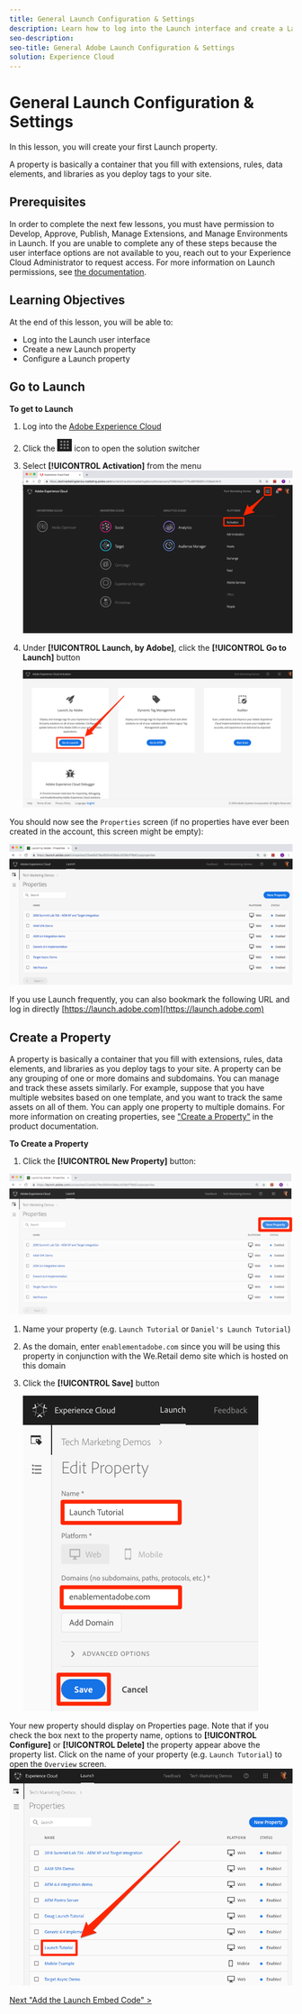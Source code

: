 ```yaml
---
title: General Launch Configuration & Settings
description: Learn how to log into the Launch interface and create a Launch property. This lesson is part of the "Implementing the Experience Cloud in Websites with Launch" tutorial.
seo-description:
seo-title: General Adobe Launch Configuration & Settings
solution: Experience Cloud
---
```


# General Launch Configuration & Settings

In this lesson, you will create your first Launch property.

A property is basically a container that you fill with extensions, rules, data elements, and libraries as you deploy tags to your site.

## Prerequisites

In order to complete the next few lessons, you must have permission to Develop, Approve, Publish, Manage Extensions, and Manage Environments in Launch. If you are unable to complete any of these steps because the user interface options are not available to you, reach out to your Experience Cloud Administrator to request access. For more information on Launch permissions, see [the documentation](https://docs.adobelaunch.com/administration/user-permissions).

## Learning Objectives

At the end of this lesson, you will be able to:

* Log into the Launch user interface
* Create a new Launch property
* Configure a Launch property

## Go to Launch

**To get to Launch**

1. Log into the [Adobe Experience Cloud](https://experiencecloud.adobe.com)

1. Click the ![Solution Switcher Icon](images/web-launch-solutionSwitcher.png) icon to open the solution switcher

1. Select **[!UICONTROL Activation]** from the menu ![Open the solution switcher using the icon and click Activation](images/web-launch-solutionSwitcherActivation.png)

1. Under **[!UICONTROL Launch, by Adobe]**, click the **[!UICONTROL Go to Launch]** button

   ![Click the Launch button](images/web-launch-goToLaunch.png)

You should now see the `Properties` screen (if no properties have ever been created in the account, this screen might be empty):

![Properties Screen](images/web-launch-propertiesScreen.png)

If you use Launch frequently, you can also bookmark the following URL and log in directly [https://launch.adobe.com](https://launch.adobe.com)

## Create a Property

A property is basically a container that you fill with extensions, rules, data elements, and libraries as you deploy tags to your site. A property can be any grouping of one or more domains and subdomains. You can manage and track these assets similarly. For example, suppose that you have multiple websites based on one template, and you want to track the same assets on all of them. You can apply one property to multiple domains. For more information on creating properties, see ["Create a Property"](https://docs.adobelaunch.com/administration/companies-and-properties#create-a-property) in the product documentation.

**To Create a Property**

1. Click the **[!UICONTROL New Property]** button:

![Click New Property](images/web-launch-addNewProperty.png)

1. Name your property (e.g. `Launch Tutorial` or `Daniel's Launch Tutorial`)
1. As the domain, enter `enablementadobe.com` since you will be using this property in conjunction with the We.Retail demo site which is hosted on this domain
1. Click the **[!UICONTROL Save]** button

   ![Create a new Property](images/web-launch-newProperty.png)

Your new property should display on Properties page. Note that if you check the box next to the property name, options to **[!UICONTROL Configure]** or **[!UICONTROL Delete]** the property appear above the property list. Click on the name of your property (e.g. `Launch Tutorial`) to open the `Overview` screen.
![Click the name of the property to open it](images/web-launch-openProperty.png)

[Next "Add the Launch Embed Code" >](launch-add-embed.md)
